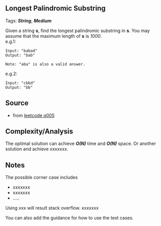 [comment]: <> (This is a comment, it will not be included. For every question commit to the repository, you should put this readme file in the question/problem folder as a readme file, rename it to README.md)

## Longest Palindromic Substring
Tags: ___String___, ___Medium___

Given a string __s__, find the longest palindromic substring in __s__. You may assume that the maximum length of __s__ is _1000_.  
e.g.1:
```
Input: "babad"
Output: "bab"

Note: "aba" is also a valid answer.
```
e.g.2:
```
Input: "cbbd"
Output: "bb"
```

## Source
* from [leetcode q005](https://leetcode.com/problems/longest-palindromic-substring "Longest Palindromic Substring")

## Complexity/Analysis
The optimal solution can achieve ___O(N)___ time and ___O(N)___ space. Or another solution and achieve xxxxxxx.

## Notes
The possible corner case includes
* xxxxxxx
* xxxxxxx
* .....

Using xxx will result stack overflow. xxxxxxx

You can also add the guidance for how to use the test cases.
